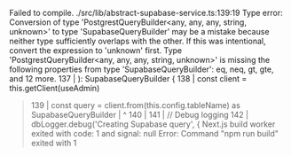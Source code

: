 Failed to compile.
./src/lib/abstract-supabase-service.ts:139:19
Type error: Conversion of type 'PostgrestQueryBuilder<any, any, any, string, unknown>' to type 'SupabaseQueryBuilder<TRecord>' may be a mistake because neither type sufficiently overlaps with the other. If this was intentional, convert the expression to 'unknown' first.
  Type 'PostgrestQueryBuilder<any, any, any, string, unknown>' is missing the following properties from type 'SupabaseQueryBuilder<TRecord>': eq, neq, gt, gte, and 12 more.
  137 |   ): SupabaseQueryBuilder<TRecord> {
  138 |     const client = this.getClient(useAdmin)
> 139 |     const query = client.from(this.config.tableName) as SupabaseQueryBuilder<TRecord>
      |                   ^
  140 |
  141 |     // Debug logging
  142 |     dbLogger.debug('Creating Supabase query', {
Next.js build worker exited with code: 1 and signal: null
Error: Command "npm run build" exited with 1